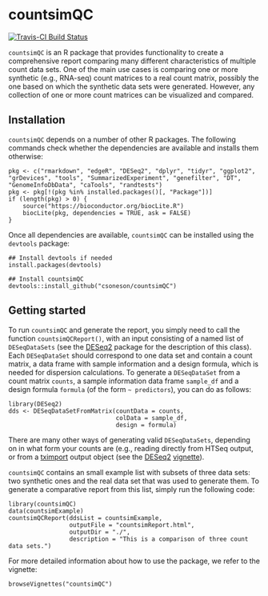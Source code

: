 # countsimQC
[![Travis-CI Build Status](https://travis-ci.org/csoneson/countsimQC.svg?branch=master)](https://travis-ci.org/csoneson/countsimQC)

`countsimQC` is an R package that provides functionality to create a 
comprehensive report comparing many different characteristics of multiple 
count data sets. One of the main use cases is comparing one or more 
synthetic (e.g., RNA-seq) count matrices to a real count matrix, possibly the 
one based on which the synthetic data sets were generated. However, any collection of one or more count matrices can be visualized and compared.

## Installation
`countsimQC` depends on a number of other R packages. The following commands check whether the dependencies are available and installs them otherwise:

```
pkg <- c("rmarkdown", "edgeR", "DESeq2", "dplyr", "tidyr", "ggplot2", "grDevices", "tools", "SummarizedExperiment", "genefilter", "DT", "GenomeInfoDbData", "caTools", "randtests")
pkg <- pkg[!(pkg %in% installed.packages()[, "Package"])]
if (length(pkg) > 0) {
	source("https://bioconductor.org/biocLite.R")
	biocLite(pkg, dependencies = TRUE, ask = FALSE)
}
```

Once all dependencies are available, `countsimQC` can be installed using the `devtools` package:

```
## Install devtools if needed
install.packages(devtools)

## Install countsimQC
devtools::install_github("csoneson/countsimQC")
```

## Getting started
To run `countsimQC` and generate the report, you simply need to call the
function `countsimQCReport()`, with an input consisting of a named list of
`DESeqDataSets` (see the
[DESeq2](https://bioconductor.org/packages/release/bioc/html/DESeq2.html)
package for the description of this class). Each `DESeqDataSet` should
correspond to one data set and contain a count matrix, a data frame with sample
information and a design formula, which is needed for dispersion calculations. To generate a `DESeqDataSet` from a count matrix `counts`, a sample information data frame `sample_df` and a design formula `formula` (of the form `~ predictors`), you can do as follows:

```
library(DESeq2)
dds <- DESeqDataSetFromMatrix(countData = counts, 
                              colData = sample_df,
                              design = formula)
```
There are many other ways of generating valid `DESeqDataSets`, depending on in what form your counts are (e.g., reading directly from HTSeq output, or from a [tximport](http://bioconductor.org/packages/release/bioc/html/tximport.html) output object (see the [DESeq2](https://bioconductor.org/packages/release/bioc/html/DESeq2.html) [vignette](http://bioconductor.org/packages/release/bioc/vignettes/DESeq2/inst/doc/DESeq2.html)). 
 
`countsimQC` contains an small example list with subsets of three data sets: two synthetic ones and the real data set that was used to generate them. To generate a comparative report from this list, simply run the following code:

```
library(countsimQC)
data(countsimExample)
countsimQCReport(ddsList = countsimExample, 
                 outputFile = "countsimReport.html", 
                 outputDir = "./", 
                 description = "This is a comparison of three count data sets.")
```

For more detailed information about how to use the package, we refer to the vignette:

```
browseVignettes("countsimQC")
```
